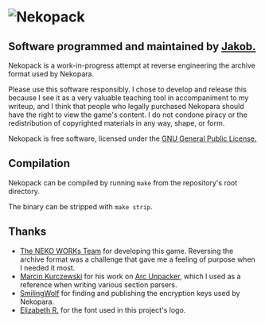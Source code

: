 ![Nekopack](https://raw.github.com/TsarFox/nekopack/master/Nekopack_Logo.png "Nekopack")
========
## Software programmed and maintained by [Jakob.](http://jakob.space/)
Nekopack is a work-in-progress attempt at reverse engineering the archive format used by Nekopara.

Please use this software responsibly. I chose to develop and release this because I see it as a very valuable teaching tool in accompaniment to my writeup, and I think that people who legally purchased Nekopara should have the right to view the game's content. I do not condone piracy or the redistribution of copyrighted materials in any way, shape, or form.

Nekopack is free software, licensed under the [GNU General Public License.](http://gnu.org/licenses/gpl.html)


Compilation
-----------
Nekopack can be compiled by running `make` from the repository's root directory.

The binary can be stripped with `make strip`.


Thanks
------
* [The NEKO WORKs Team](http://nekopara.com/main.html) for developing this game. Reversing the archive format was a challenge that gave me a feeling of purpose when I needed it most.
* [Marcin Kurczewski](https://github.com/rr-) for his work on [Arc Unpacker](https://github.com/vn-tools/arc_unpacker), which I used as a reference when writing various section parsers.
* [SmilingWolf](https://bitbucket.org/SmilingWolf/) for finding and publishing the encryption keys used by Nekopara.
* [Elizabeth R.](http://www.dafont.com/elizabeth-r.d2925) for the font used in this project's logo.
